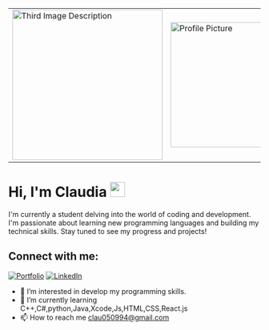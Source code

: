 
<table>
  <tr>
     <td><img src="https://user-images.githubusercontent.com/74038190/212750672-2f3f2b50-c84f-4ed8-a60a-849ae69ff9df.gif" width="300" alt="Third Image Description" /></td>
     <td><img src="https://user-images.githubusercontent.com/74038190/219923809-b86dc415-a0c2-4a38-bc88-ad6cf06395a8.gif" width="250" alt="Profile Picture" /></td>
     <td><img src="https://user-images.githubusercontent.com/74038190/221352975-94759904-aa4c-4032-a8ab-b546efb9c478.gif" width="250" /></td>
  </tr>
</table>

<h1>Hi, I'm Claudia <img src="https://user-images.githubusercontent.com/74038190/216120981-b9507c36-0e04-4469-8e27-c99271b45ba5.png" height="30"></h1>


I'm currently a student delving into the world of coding and development. I'm passionate about learning new programming languages and building my technical skills. Stay tuned to see my progress and projects!
## Connect with me:

[![Portfolio](https://img.shields.io/badge/PORTFOLIO-%231DA1F2.svg?&style=for-the-badge&logo=google-chrome&logoColor=white)](your-portfolio-link)
[![LinkedIn](https://img.shields.io/badge/LINKEDIN-%230077B5.svg?&style=for-the-badge&logo=linkedin&logoColor=white)](https://www.linkedin.com/in/claudia-varona-p%C3%A9rez-96b3bb114/)




- 👀 I’m interested in develop my programming skills.
- 🌱 I’m currently learning C++,C#,python,Java,Xcode,Js,HTML,CSS,React.js
- 📫 How to reach me clau050994@gmail.com






<!---
Clau050994/Clau050994 is a ✨ special ✨ repository because its `README.md` (this file) appears on your GitHub profile.
You can click the Preview link to take a look at your changes.
--->
